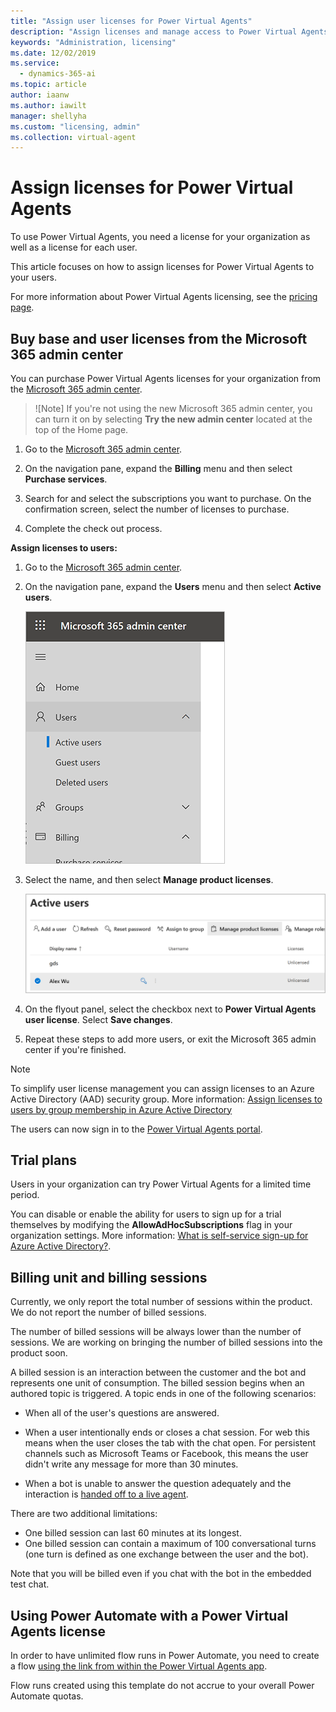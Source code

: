 ```yaml
---
title: "Assign user licenses for Power Virtual Agents"
description: "Assign licenses and manage access to Power Virtual Agents for your organization"
keywords: "Administration, licensing"
ms.date: 12/02/2019
ms.service:
  - dynamics-365-ai
ms.topic: article
author: iaanw
ms.author: iawilt
manager: shellyha
ms.custom: "licensing, admin"
ms.collection: virtual-agent
---
```


# Assign licenses for Power Virtual Agents

To use Power Virtual Agents, you need a license for your organization as well as a license for each user. 

This article focuses on how to assign licenses for Power Virtual Agents to your users.

For more information about Power Virtual Agents licensing, see the [pricing page](https://go.microsoft.com/fwlink/?linkid=2099502). 

## Buy base and user licenses from the Microsoft 365 admin center
You can purchase Power Virtual Agents licenses for your organization from the [Microsoft 365 admin center](https://admin.microsoft.com/admin/default.aspx).

  > ![Note]
  > If you're not using the new Microsoft 365 admin center, you can turn it on by selecting **Try the new admin center** located at the top of the Home page.

1. Go to the [Microsoft 365 admin center](https://admin.microsoft.com/admin/default.aspx).

2. On the navigation pane, expand the **Billing** menu and then select **Purchase services**.

3. Search for and select the subscriptions you want to purchase. On the confirmation screen, select the number of licenses to purchase.

4. Complete the check out process.

**Assign licenses to users:**

1. Go to the [Microsoft 365 admin center](https://admin.microsoft.com/admin/default.aspx).

2. On the navigation pane, expand the **Users** menu and then select **Active users**.

    ![Expand Users, then select Active users](media/licensing-menu-users.png)

3. Select the name, and then select **Manage product licenses**.

   ![Select a user and then manage product licenses](media/licensing-manage.png)

4. On the flyout panel, select the checkbox next to **Power Virtual Agents user license**. Select **Save changes**. 

5. Repeat these steps to add more users, or exit the Microsoft 365 admin center if you're finished.

  > [!NOTE]
  > To simplify user license management you can assign licenses to an Azure Active Directory (AAD) security group. More information: [Assign licenses to users by group membership in Azure Active Directory](/azure/active-directory/users-groups-roles/licensing-groups-assign)

The users can now sign in to the [Power Virtual Agents portal](https://powerva.microsoft.com).

## Trial plans
Users in your organization can try Power Virtual Agents for a limited time period.

You can disable or enable the ability for users to sign up for a trial themselves by modifying the **AllowAdHocSubscriptions** flag in your organization settings. More information: [What is self-service sign-up for Azure Active Directory?](/azure/active-directory/users-groups-roles/directory-self-service-signup). 


## Billing unit and billing sessions
Currently, we only report the total number of sessions within the product. We do not report the number of billed sessions. 

The number of billed sessions will be always lower than the number of sessions. We are working on bringing the number of billed sessions into the product soon.

A billed session is an interaction between the customer and the bot and represents one unit of consumption. The billed session begins when an authored topic is triggered. A topic ends in one of the following scenarios: 

- When all of the user's questions are answered.

- When a user intentionally ends or closes a chat session. For web this means when the user closes the tab with the chat open. For persistent channels such as Microsoft Teams or Facebook, this means the user didn't write any message for more than 30 minutes.

- When a bot is unable to answer the question adequately and the interaction is [handed off to a live agent](advanced-hand-off.md).

There are two additional limitations:

- One billed session can last 60 minutes at its longest.
- One billed session can contain a maximum of 100 conversational turns (one turn is defined as one exchange between the user and the bot).

Note that you will be billed even if you chat with the bot in the embedded test chat. 

## Using Power Automate with a Power Virtual Agents license
In order to have unlimited flow runs in Power Automate, you need to create a flow [using the link from within the Power Virtual Agents app](advanced-flow.md). 

Flow runs created using this template do not accrue to your overall Power Automate quotas. 


